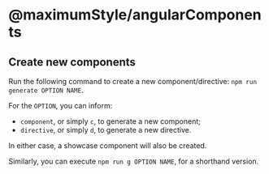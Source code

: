 # @maximumStyle/angularComponents

## Create new components
Run the following command to create a new component/directive: `npm run generate OPTION NAME`. 

For the `OPTION`, you can inform:
- `component`, or simply `c`, to generate a new component;
- `directive`, or simply `d`, to generate a new directive.

In either case, a showcase component will also be created.

Similarly, you can execute `npm run g OPTION NAME`, for a shorthand version.

